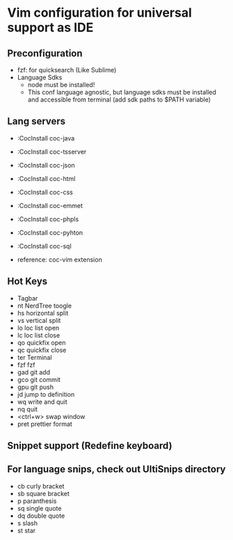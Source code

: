 # Vim configuration for universal support as IDE

## Preconfiguration
- fzf:  for quicksearch (Like Sublime)
- Language Sdks
	- node must be installed!
	- This conf language agnostic, but language sdks must be installed and accessible from terminal (add sdk paths to $PATH variable) 

## Lang servers
- :CocInstall coc-java
- :CocInstall coc-tsserver
- :CocInstall coc-json
- :CocInstall coc-html
- :CocInstall coc-css
- :CocInstall coc-emmet
- :CocInstall coc-phpls
- :CocInstall coc-pyhton
- :CocInstall coc-sql

- reference: coc-vim extension

## Hot Keys 
- <F8> Tagbar
- nt   NerdTree toogle
- hs   horizontal split
- vs   vertical split
- lo   loc list open
- lc   loc list close
- qo   quickfix open
- qc   quickfix close
- ter  Terminal
- fzf  fzf 
- gad  git add
- gco  git commit
- gpu  git push
- jd   jump to definition
- wq   write and quit
- nq   quit
- <ctrl+w> swap window
- pret prettier format

## Snippet support (Redefine keyboard)
## For language snips, check out UltiSnips directory
- cb curly bracket
- sb square bracket
- p  paranthesis
- sq single quote
- dq double quote
- s  slash
- st star
